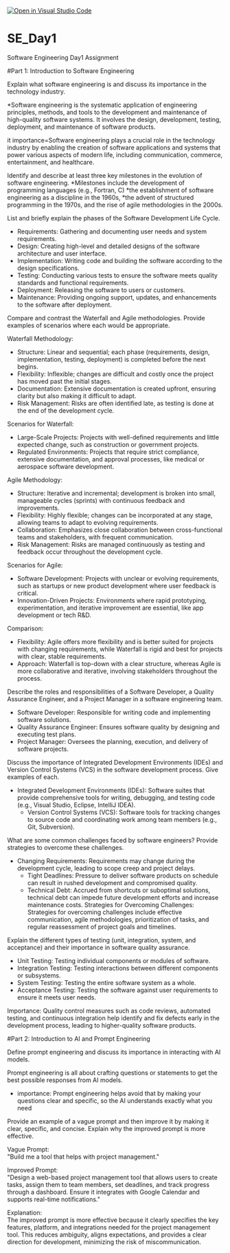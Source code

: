 [![Open in Visual Studio Code](https://classroom.github.com/assets/open-in-vscode-2e0aaae1b6195c2367325f4f02e2d04e9abb55f0b24a779b69b11b9e10269abc.svg)](https://classroom.github.com/online_ide?assignment_repo_id=15566542&assignment_repo_type=AssignmentRepo)
# SE_Day1
Software Engineering Day1 Assignment

#Part 1: Introduction to Software Engineering

Explain what software engineering is and discuss its importance in the technology industry.

*Software engineering is the systematic application of engineering principles, methods, and tools to the development and maintenance of high-quality software systems. It involves the design, development, testing, deployment, and maintenance of software products.

it importance=Software engineering plays a crucial role in the technology industry by enabling the creation of software applications and systems that power various aspects of modern life, including communication, commerce, entertainment, and healthcare.



Identify and describe at least three key milestones in the evolution of software engineering.
*Milestones include the development of programming languages (e.g., Fortran, C)
*the establishment of software engineering as a discipline in the 1960s, 
*the advent of structured programming in the 1970s, and the rise of agile methodologies in the 2000s.


List and briefly explain the phases of the Software Development Life Cycle.
  - Requirements: Gathering and documenting user needs and system requirements.
  - Design: Creating high-level and detailed designs of the software architecture and user interface.
  - Implementation: Writing code and building the software according to the design specifications.
  - Testing: Conducting various tests to ensure the software meets quality standards and functional requirements.
  - Deployment: Releasing the software to users or customers.
  - Maintenance: Providing ongoing support, updates, and enhancements to the software after deployment.



Compare and contrast the Waterfall and Agile methodologies. Provide examples of scenarios where each would be appropriate.

Waterfall Methodology:
- Structure: Linear and sequential; each phase (requirements, design, implementation, testing, deployment) is completed before the next begins.
- Flexibility: Inflexible; changes are difficult and costly once the project has moved past the initial stages.
- Documentation: Extensive documentation is created upfront, ensuring clarity but also making it difficult to adapt.
- Risk Management: Risks are often identified late, as testing is done at the end of the development cycle.

Scenarios for Waterfall:
- Large-Scale Projects: Projects with well-defined requirements and little expected change, such as construction or government projects.
- Regulated Environments: Projects that require strict compliance, extensive documentation, and approval processes, like medical or aerospace software development.

Agile Methodology:
- Structure: Iterative and incremental; development is broken into small, manageable cycles (sprints) with continuous feedback and improvements.
- Flexibility: Highly flexible; changes can be incorporated at any stage, allowing teams to adapt to evolving requirements.
- Collaboration: Emphasizes close collaboration between cross-functional teams and stakeholders, with frequent communication.
- Risk Management: Risks are managed continuously as testing and feedback occur throughout the development cycle.

Scenarios for Agile:
- Software Development: Projects with unclear or evolving requirements, such as startups or new product development where user feedback is critical.
- Innovation-Driven Projects: Environments where rapid prototyping, experimentation, and iterative improvement are essential, like app development or tech R&D.

Comparison:
- Flexibility: Agile offers more flexibility and is better suited for projects with changing requirements, while Waterfall is rigid and best for projects with clear, stable requirements.
- Approach: Waterfall is top-down with a clear structure, whereas Agile is more collaborative and iterative, involving stakeholders throughout the process.

Describe the roles and responsibilities of a Software Developer, a Quality Assurance Engineer, and a Project Manager in a software engineering team.

 - Software Developer: Responsible for writing code and implementing software solutions.
  - Quality Assurance Engineer: Ensures software quality by designing and executing test plans.
  - Project Manager: Oversees the planning, execution, and delivery of software projects.

Discuss the importance of Integrated Development Environments (IDEs) and Version Control Systems (VCS) in the software development process. Give examples of each.

- Integrated Development Environments (IDEs): Software suites that provide comprehensive tools for writing, debugging, and testing code (e.g., Visual Studio, Eclipse, IntelliJ IDEA).
  - Version Control Systems (VCS): Software tools for tracking changes to source code and coordinating work among team members (e.g., Git, Subversion).


What are some common challenges faced by software engineers? Provide strategies to overcome these challenges.
- Changing Requirements: Requirements may change during the development cycle, leading to scope creep and project delays.
  - Tight Deadlines: Pressure to deliver software products on schedule can result in rushed development and compromised quality.
  - Technical Debt: Accrued from shortcuts or suboptimal solutions, technical debt can impede future development efforts and increase maintenance costs.
Strategies for Overcoming Challenges: Strategies for overcoming challenges include effective communication, agile methodologies, prioritization of tasks, and regular reassessment of project goals and timelines.

Explain the different types of testing (unit, integration, system, and acceptance) and their importance in software quality assurance.
 - Unit Testing: Testing individual components or modules of software.
  - Integration Testing: Testing interactions between different components or subsystems.
  - System Testing: Testing the entire software system as a whole.
  - Acceptance Testing: Testing the software against user requirements to ensure it meets user needs.

Importance: Quality control measures such as code reviews, automated testing, and continuous integration help identify and fix defects early in the development process, leading to higher-quality software products.


#Part 2: Introduction to AI and Prompt Engineering


Define prompt engineering and discuss its importance in interacting with AI models.

Prompt engineering is all about crafting questions or statements to get the best possible responses from AI models. 
* importance: Prompt engineering helps avoid that by making your questions clear and specific, so the AI understands exactly what you need
  
Provide an example of a vague prompt and then improve it by making it clear, specific, and concise. Explain why the improved prompt is more effective.

Vague Prompt:  
"Build me a tool that helps with project management."

Improved Prompt:  
"Design a web-based project management tool that allows users to create tasks, assign them to team members, set deadlines, and track progress through a dashboard. Ensure it integrates with Google Calendar and supports real-time notifications."

Explanation:  
The improved prompt is more effective because it clearly specifies the key features, platform, and integrations needed for the project management tool. This reduces ambiguity, aligns expectations, and provides a clear direction for development, minimizing the risk of miscommunication.
